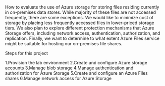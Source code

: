 How to evaluate the use of Azure storage for storing files residing currently in on-premises data stores.
While majority of these files are not accessed frequently, there are some exceptions.
We would like to minimize cost of storage by placing less frequently accessed files in lower-priced storage tiers.
We also plan to explore different protection mechanisms that Azure Storage offers,
including network access, authentication, authorization, and replication.
Finally, we want to determine to what extent Azure Files service might be suitable for hosting our on-premises file shares.

Steps for this project

1.Provision the lab environment
2.Create and configure Azure storage accounts
3.Manage blob storage
4.Manage authentication and authorization for Azure Storage
5.Create and configure an Azure Files shares
6.Manage network access for Azure Storage
